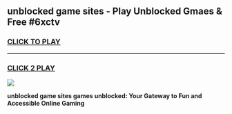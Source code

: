 
## unblocked game sites - Play Unblocked Gmaes & Free #6xctv
<h3>
<a href="https://news.freeplayer.one?title=unblocked_game_sites&ref=03M">CLICK TO PLAY</a></h3>
<hr>

<h3>
<a href="https://news.freeplayer.one?title=unblocked_game_sites&ref=03M">CLICK 2 PLAY</a>
  
</h3>

<a href="https://news.freeplayer.one?title=unblocked_game_sites&ref=03M"><img src="https://clearcache.store/games.png"></a>


**unblocked game sites games unblocked: Your Gateway to Fun and Accessible Online Gaming**
